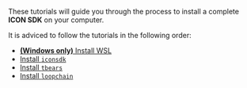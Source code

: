 These tutorials will guide you through the process to install a complete **ICON SDK** on your computer.

It is adviced to follow the tutorials in the following order:

  - [**(Windows only)** Install WSL](packages/wsl.md)
  - [Install `iconsdk`](packages/iconsdk.md)
  - [Install `tbears`](packages/tbears.md)
  - [Install `loopchain`](packages/loopchain.md)

